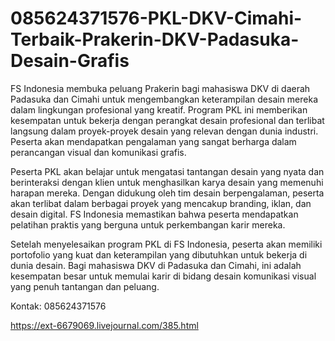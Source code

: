 # 085624371576-PKL-DKV-Cimahi-Terbaik-Prakerin-DKV-Padasuka-Desain-Grafis
FS Indonesia membuka peluang Prakerin bagi mahasiswa DKV di daerah Padasuka dan Cimahi untuk mengembangkan keterampilan desain mereka dalam lingkungan profesional yang kreatif. Program PKL ini memberikan kesempatan untuk bekerja dengan perangkat desain profesional dan terlibat langsung dalam proyek-proyek desain yang relevan dengan dunia industri. Peserta akan mendapatkan pengalaman yang sangat berharga dalam perancangan visual dan komunikasi grafis.

Peserta PKL akan belajar untuk mengatasi tantangan desain yang nyata dan berinteraksi dengan klien untuk menghasilkan karya desain yang memenuhi harapan mereka. Dengan didukung oleh tim desain berpengalaman, peserta akan terlibat dalam berbagai proyek yang mencakup branding, iklan, dan desain digital. FS Indonesia memastikan bahwa peserta mendapatkan pelatihan praktis yang berguna untuk perkembangan karir mereka.

Setelah menyelesaikan program PKL di FS Indonesia, peserta akan memiliki portofolio yang kuat dan keterampilan yang dibutuhkan untuk bekerja di dunia desain. Bagi mahasiswa DKV di Padasuka dan Cimahi, ini adalah kesempatan besar untuk memulai karir di bidang desain komunikasi visual yang penuh tantangan dan peluang.

Kontak:
085624371576

https://ext-6679069.livejournal.com/385.html
